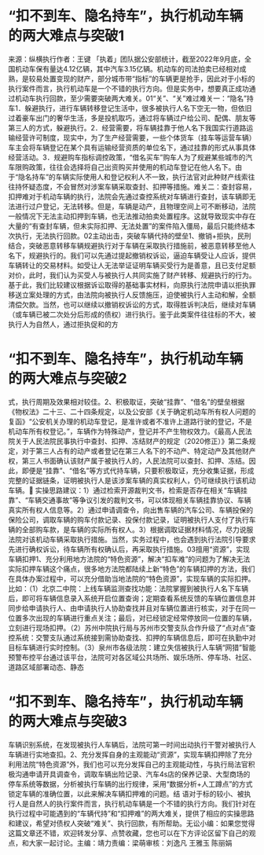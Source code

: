 # “扣不到车、隐名持车”，执行机动车辆的两大难点与突破1

来源：纵横执行作者：王键 「执着」团队据公安部统计，截至2022年9月底，全国机动车保有量达4.12亿辆，其中汽车3.15亿辆。机动车的司法拍卖已经相对成熟，是较易处置变现的财产，部分城市带“指标”的车辆更是抢手，因此对于小标的执行案件而言，执行机动车是一个不错的执行方向。但是实务中，想要真正成功通过机动车执行回款，至少需要突破两大难关。01“关”、“关”难过难关一：“隐名”持车1．躲避执行，进行车辆转移登记生活中，很多被执行人名下空无一物，但依旧过着豪车出门的奢华生活，多是投机取巧，通过将车辆过户给公司、配偶、朋友等第三人的方式，躲避执行。2．经营需要，将车辆挂靠于他人名下我国实行道路运输经营许可制度，现实中，为了生产经营需要，一些个体货车（挂车等运营车辆）车主会将车辆登记在某个具有运输经营资质的单位名下，通过挂靠的形式从事具体经营活动。3．规避购车指标调控政策，“借名买车”购车人为了规避某些城市的汽车限购政策，往往会选择将自己出资购买并使用的机动车登记在他人名下。由于“隐名持车”的车辆实际使用人和登记权利人不一致，执行法官对此种财产线索往往持怀疑态度，不会冒然对涉案车辆采取查封、扣押等措施。难关二：查封容易，扣押难对于机动车辆的执行，法院会先通过查控系统对车辆进行查封，该车辆即无法进行过户登记，无法转移。但是，车辆是动产，且物理空间上可不断移动，法院一般情况下无法主动扣押到车辆，也无法推动拍卖处置程序。这就导致现实中存在大量的“有查封车辆，但未实际扣押、无法处置”的案件陷入僵局，最后只能终结本次执行，无法执行回款。02主动出击，突破车辆代持的壁垒1、撤销+拒执，民刑结合，突破恶意转移车辆规避执行对于车辆在采取执行措施前，被恶意转移至他人名下，规避执行的。我们可以先通过提起撤销权诉讼，逼迫车辆受让人应诉，提供车辆转让的交易材料。如受让人无法举证证明车辆买受行为是善意，且已支付足额对价，此时，我们认为买受人与被执行人共同实施了财产转移、规避执行的行为。基于此，我们比较建议根据诉讼取得的基础事实材料，向原执行法院申请以拒执罪移送立案处理的方式，由法院向被执行人反馈施压，迫使被执行人主动和解，全额清偿欠款。当然，也可以继续以撤销权诉讼的方式，取得胜诉判决后，继续对车辆（或车辆已被二次处分后形成的债权）进行执行。鉴于此类案件往往标的不大，被执行人为自然人，通过拒执促和的方

# “扣不到车、隐名持车”，执行机动车辆的两大难点与突破2

式，执行周期及效果相对较佳。2、积极取证，突破“挂靠”、“借名”的壁垒根据《物权法》二十三、二十四条规定，以及公安部《关于确定机动车所有权人问题的复函》“公安机关办理的机动车登记，是准许或者不准许上道路行驶的登记，不是机动车所有权登记。”，车辆作为特殊动产，登记并不产生物权效力。《最高人民法院关于人民法院民事执行中查封、扣押、冻结财产的规定（2020修正）》第二条规定，对于第三人占有的动产或者登记在第三人名下的不动产、特定动产及其他财产权，第三人书面确认该财产属于被执行人的，人民法院可以查封、扣押、冻结。因此，即便是“挂靠”、“借名”等方式代持车辆，只要积极取证，充分收集证据，形成完整的证据链条，证明被执行人是该涉案车辆的真实权利人，仍可继续执行该机动车辆。🔹 实操思路建议：1）通过检索开源裁判文书，检索是否存在相关“车辆挂靠”、“车辆交通事故”等争议引发的裁判文书，可以体现相关车辆挂靠协议、车辆真实所有权人信息等。2）通过申请调查令，向出售车辆的汽车公司、车辆投保的保险公司，调取车辆的购车付款记录、投保付款记录，证明被执行人支付了执行车辆的全部购车款，是车辆的实际所有权人。3）根据调取证据材料情况，尽力说服法院对该机动车辆采取执行措施。当然，实务过程中，也会遇到执行法院引导要求先进行确权诉讼，待车辆所有权确认后，再采取执行措施。03擅用“资源”，实现车辆扣押1、充分利用地方法院的“特色资源”，解决“扣车难”的问题为了解决无法实际扣押车辆这个痛点，很多地方法院都陆续上新“特色”的车辆扣押的方法，我们在具体办案过程中，可以充分借助当地法院的“特色资源”，实现车辆的实际扣押。比如：（1）北京二中院：上线车辆监测查找功能：法院掌握到被执行人名下车辆后，即可将车辆信息录入系统开启位置查询；定期查看系统反馈的车辆位置信息并同步给申请执行人、由申请执行人协助查找并且对车辆位置进行核实，对于在同一位置多次出现的车辆进行重点关注；最后，对已经锁定经常停放同一位置的车辆，立刻进行现场扣押。（2）苏州中院执行局与苏州市交警支队合作升级了“点对点”查控系统：交警支队通过系统接到需协助查找、扣押的车辆信息后，即可在执勤中对目标车辆进行实时控制。（3）泉州市各级法院：建立失信被执行人车辆“网猎”智能预警布控平台通过该平台，法院可对各区域公共场所、娱乐场所、停车场、社区、道路区域部署动态、静态

# “扣不到车、隐名持车”，执行机动车辆的两大难点与突破3

车辆识别系统，在发现被执行人车辆后，法院可第一时间出动执行干警对被执行人车辆进行实地查扣。2、充分发挥自身的主观能动“资源”，实现车辆扣押除了充分利用法院“特色资源”外，我们也可以充分发挥自己的主观能动性，与执行局法官积极沟通申请开具调查令，调取车辆出险记录、汽车4s店的保养记录、大型商场的停车系统等数据，分析被执行车辆的出行规律，采用“数据分析+人工蹲点”的方式锁定车辆的准确位置，以此来解决车辆扣押难的问题。结 语对于标的较小、被执行人是自然人的执行案件而言，执行机动车辆是一个不错的执行方向。我们针对在执行过程中可能遇到的“车辆代持”和“扣押难”的两大难关，提供了相应的实操思路和建议，希望对债权人突破“难关”、执行回款，有所帮助。无讼小编：如果您觉得这篇文章还不错，欢迎转发分享、点赞收藏，您也可以在下方评论区留下自己的观点，和大家一起讨论。主编：靖力责编：梁萌审核：刘逸凡 王雅玉 陈丽娟

